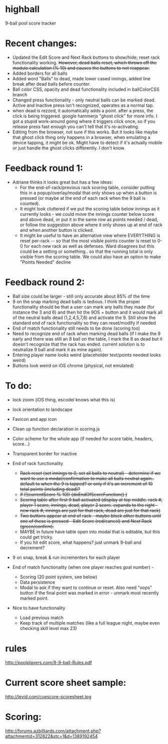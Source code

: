 # highball
9-ball pool score tracker

# Recent changes:
- Updated the Edit Score and Next Rack buttons to show/hide; reset rack functionality working. ~~However, dead balls reset, which throws off the modulo calculation (% 10) and causes the buttons to not reappear.~~
- Added borders for all balls
- Added word "Balls" to dead, made lower cased innings, added line break after dead balls before counter.
 - Ball color CSS, opacity and dead functionality included in ballColorCSS branch
 - Changed press functionality - only neutral balls can be marked dead. Active and Inactive press isn't recognized, operates as a normal tap.
- when dead is rezzed, it automatically adds a point. after a press, the click is being triggered. google hammerjs "ghost click" for more info. I got a stupid work-around going where it triggers click once, so if you release press fast enough you can't tell  that it's re-activating.
- Editing from the browser, not sure if this works. But it looks like maybe that ghost click thing only happens in a browser, when emulating a device tapping, it might be ok. Might have to detect if it's actually mobile or just handle the ghost clicks differently. I don't know.

# Feedback round 1:
- Adriane thinks it looks great but has a few ideas:
  - For the end-of-rack/previous rack scoring table, consider putting this in a popup/overlay/modal that only shows up when a button is pressed (or maybe at the end of each rack when the 9 ball is counted).
  - It might look cluttered if we put the scoring table below innings as it currently looks - we could move the innings counter below score and above dead, or put it in the same row as points needed / dead, or follow the suggestion above where it only shows up at end of rack and when another button is clicked.
  - It might be useful to have an alternative view where EVERYTHING is reset per-rack -- so that the most visible points counter is reset to 0-0 for each new rack as well as defenses. Ward disagrees but this could be a setting or something.. so that the running total is only visible from the scoring table. We could also have an option to make "Points Needed" decline 
  
# Feedback round 2:
- Ball size could be larger - still only accurate about 85% of the time
- 9 on the snap marking dead balls is tedious. I think the proper functionality should be that a user can mark any balls they made (for instance the 3 and 6) and then hit the 9OS + button and it would mark all of the neutral balls dead (1,2,4,5,7,8) and activate the 9. Still show the standard end of rack functionality so they can reset/modify if needed
- End of match functionality still needs to be done (scoring too)
- Need to recognize end of rack when marking dead balls (if I make the 9 early and there was still an 8 ball on the table, I mark the 8 as dead but it doesn't recognize that the rack has ended. current solution is to neutralize 9 ball and mark it as mine again).
- Entering player name looks weird (placeholder text/points needed looks weird)
- Buttons look weird on iOS chrome (physical, not emulated)


# To do:
- lock zoom (iOS thing, escodel knows what this is)
- lock orientation to landscape
- Favicon and app icon
- Clean up function declaration in scoring.js
- Color scheme for the whole app (if needed for score table, headers, score...)
- Transparent border for inactive
- End of rack functionality
    - ~~Rack reset (set innings to 0, set all balls to neutral) - determine if we want to use a modal/confirmation to make all balls neutral again.. default to when the 9 is tapped? or only if it's an increment of 10 total points (including dead)?~~
    - ~~if (!(currentScore % 10)) {doEndOfScoreFunction() }~~
    - ~~Scoring table after first 9 ball activated (display at top middle. rack #, player 1 score, innings, dead, player 2 score. expands to the right - new rack #, innings are just for that rack, dead are just for that rack)~~
    - ~~Two buttons appear at end of rack - maybe block other buttons until one of these is pressed - Edit Score (red/cancel)  and Next Rack (green/confirm).~~
    - MAYBE in future have table open into modal that is editable, but this could get tricky.
    - If you hit edit score, what happens? just unmark 9-ball and decrement?
- 9 on snap, break & run incrementers for each player
- End of match functionality (when one player reaches goal number) - 
    - Scoring (20 point system, see below)
    - Data persistence
    - Modal to ask if they want to continue or reset. Also need "oops" button if the final point was marked in error - unmark most recently marked point.


- Nice to have functionality
    - Load previous match
    - Keep track of multiple matches (like a full league night, maybe even checking skill level max 23)

# rules
http://poolplayers.com/8-9-ball-Rules.pdf

# Current score sheet sample:
http://levid.com/cuescore-scoresheet.jpg

# Scoring:
http://forums.azbilliards.com/attachment.php?attachmentid=312822&stc=1&d=1389192454


